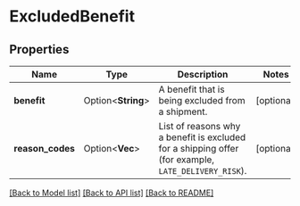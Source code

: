 # ExcludedBenefit

## Properties

Name | Type | Description | Notes
------------ | ------------- | ------------- | -------------
**benefit** | Option<**String**> | A benefit that is being excluded from a shipment. | [optional]
**reason_codes** | Option<**Vec<String>**> | List of reasons why a benefit is excluded for a shipping offer (for example, `LATE_DELIVERY_RISK`). | [optional]

[[Back to Model list]](../README.md#documentation-for-models) [[Back to API list]](../README.md#documentation-for-api-endpoints) [[Back to README]](../README.md)


